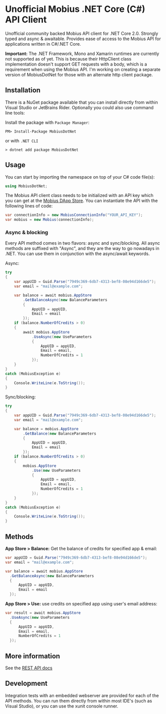 # Unofficial Mobius .NET Core (C#) API Client

Unofficial community backed Mobius API client for .NET Core 2.0. Strongly typed and async & awaitable. Provides ease of access to the Mobius API for applications written in C#/.NET Core. 

**Important:**
The .NET Framework, Mono and Xamarin runtimes are currently not supported as of yet. This is because their HttpClient class implementation doesn't support GET requests with a body, which is a requirement when using the Mobius API. I'm working on creating a separate version of MobiusDotNet for those with an alternate http client package.

## Installation

There is a NuGet package available that you can install directly from within Visual Studio or JetBrains Rider. Optionally you could also use command line tools:

Install the package with `Package Manager`:
```
PM> Install-Package MobiusDotNet
```
or with `.NET CLI`
```
> dotnet add package MobiusDotNet
```

## Usage

You can start by importing the namespace on top of your C# code file(s):
```csharp
using MobiusDotNet;
```

The Mobius API client class needs to be initialized with an API key which you can get at the [Mobius DApp Store](https://mobius.network/store/developer). You can instantiate the API with the following lines of code:
```csharp
var connectionInfo = new MobiusConnectionInfo("YOUR_API_KEY");
var mobius = new Mobius(connectionInfo);
```

### Async & blocking

Every API method comes in two flavors: async and sync/blocking. All async methods are suffixed with "Async", and they are the way to go nowadays in .NET. You can use them in conjunction with the async/await keywords.

Async:
```csharp
try
{
    var appUID = Guid.Parse("7949c369-6db7-4313-bef8-08e94d166de5");
    var email = "mail@example.com";

    var balance = await mobius.AppStore
        .GetBalanceAsync(new BalanceParameters
        {
            AppUID = appUID,
            Email = email
        });
    if (balance.NumberOfCredits > 0)
    {
        await mobius.AppStore
            .UseAsync(new UseParameters
            {
                AppUID = appUID,
                Email = email,
                NumberOfCredits = 1
            });
    }
}
catch (MobiusException e)
{
    Console.WriteLine(e.ToString());
}
```

Sync/blocking:
```csharp
try
{
    var appUID = Guid.Parse("7949c369-6db7-4313-bef8-08e94d166de5");
    var email = "mail@example.com";

    var balance = mobius.AppStore
        .GetBalance(new BalanceParameters
        {
            AppUID = appUID,
            Email = email
        });
    if (balance.NumberOfCredits > 0)
    {
        mobius.AppStore
            .Use(new UseParameters
            {
                AppUID = appUID,
                Email = email,
                NumberOfCredits = 1
            });
    }
}
catch (MobiusException e)
{
    Console.WriteLine(e.ToString());
}
```


## Methods

**App Store > Balance:** Get the balance of credits for specified app & email:
```csharp
var appUID = Guid.Parse("7949c369-6db7-4313-bef8-08e94d166de5");
var email = "mail@example.com";

var balance = await mobius.AppStore
  .GetBalanceAsync(new BalanceParameters
  {
      AppUID = appUID,
      Email = email
  });
```

**App Store > Use:** use credits on specified app using user's email address:
```csharp
var result = await mobius.AppStore
  .UseAsync(new UseParameters
  {
      AppUID = appUID,
      Email = email,
      NumberOfCredits = 1
  });
```

## More information

See the [REST API docs](https://mobius.network/docs/)

## Development

Integration tests with an embedded webserver are provided for each of the API methods. You can run them directly from within most IDE's (such as Visual Studio), or you can use the xunit console runner.